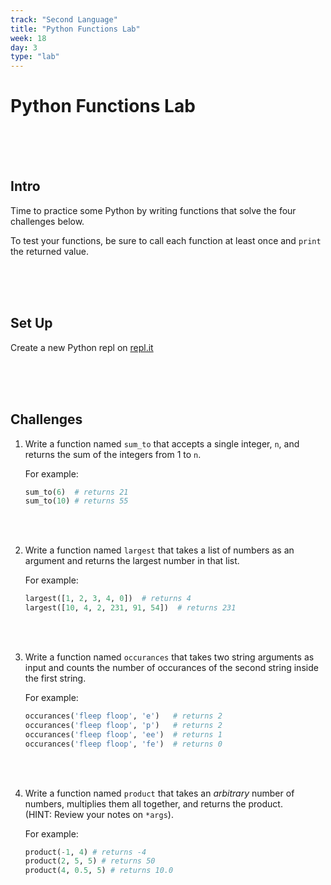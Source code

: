 ```yaml
---
track: "Second Language"
title: "Python Functions Lab"
week: 18
day: 3
type: "lab"
---
```



# Python Functions Lab

<br>
<br>
<br>


## Intro

Time to practice some Python by writing functions that solve the four challenges below.

To test your functions, be sure to call each function at least once and `print` the returned value.

<br>
<br>
<br>


## Set Up

Create a new Python repl on [repl.it](https://repl.it)

<br>
<br>
<br>


## Challenges

1. Write a function named `sum_to` that accepts a single integer, `n`, and returns the sum of the integers from 1 to `n`.
	
	For example:

	```python
	sum_to(6)  # returns 21
	sum_to(10) # returns 55
	```
<br>
<br>


2. Write a function named `largest` that takes a list of numbers as an argument and returns the largest number in that list.

	For example:
	
	```python
	largest([1, 2, 3, 4, 0])  # returns 4
	largest([10, 4, 2, 231, 91, 54])  # returns 231
	```


<br>
<br>

3. Write a function named `occurances` that takes two string arguments as input and counts the number of occurances of the second string inside the first string.

	For example:

	```python
	occurances('fleep floop', 'e')   # returns 2
	occurances('fleep floop', 'p')   # returns 2
	occurances('fleep floop', 'ee')  # returns 1
	occurances('fleep floop', 'fe')  # returns 0
	```


<br>
<br>



4. Write a function named `product` that takes an *arbitrary* number of numbers, multiplies them all together, and returns the product.<br>(HINT: Review your notes on `*args`).

	For example:
	
	```python
	product(-1, 4) # returns -4
	product(2, 5, 5) # returns 50
	product(4, 0.5, 5) # returns 10.0
	```

<!-- 
<br>
<br>
<br>
<br>


## Solution 

[Here's some possible solutions to these](https://repl.it/@DanielJS/Python-Functions-Lab-Solutions) (don't peek unless you absolutely have to!) 
->